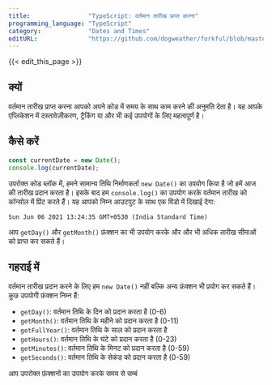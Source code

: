 ```yaml
---
title:                "TypeScript: वर्तमान तारीख प्राप्त करना"
programming_language: "TypeScript"
category:             "Dates and Times"
editURL:              "https://github.com/dogweather/forkful/blob/master/content/hi/typescript/getting-the-current-date.md"
---
```


{{< edit_this_page >}}

## क्यों

वर्तमान तारीख प्राप्त करना आपको अपने कोड में समय के साथ काम करने की अनुमति देता है। यह आपके एप्लिकेशन में दस्तावेज़ीकरण, ट्रैकिंग या और भी कई उपयोगों के लिए महत्वपूर्ण है।

## कैसे करें

```TypeScript
const currentDate = new Date();
console.log(currentDate);
```

उपरोक्त कोड ब्लॉक में, हमने सामान्य तिथि निर्माणकर्ता `new Date()` का उपयोग किया है जो हमें आज की तारीख प्रदान करता है। इसके बाद हम `console.log()` का उपयोग करके वर्तमान तारीख को कॉन्सोल में प्रिंट करते हैं। यह आपको निम्न आउटपुट के साथ एक विंडो में दिखाई देगा:

`Sun Jun 06 2021 13:24:35 GMT+0530 (India Standard Time)`

आप `getDay()` और `getMonth()` फ़ंक्शन का भी उपयोग करके और और भी अधिक तारीख सीमाओं को प्राप्त कर सकते हैं।

## गहराई में

वर्तमान तारीख प्रदान करने के लिए हम `new Date()` नहीं बल्कि अन्य फ़ंक्शन भी प्रयोग कर सकते हैं। कुछ उपयोगी फ़ंक्शन निम्न हैं:

- `getDay()`: वर्तमान तिथि के दिन को प्रदान करता है (0-6)
- `getMonth()`: वर्तमान तिथि के महीने को प्रदान करता है (0-11)
- `getFullYear()`: वर्तमान तिथि के साल को प्रदान करता है
- `getHours()`: वर्तमान तिथि के घंटे को प्रदान करता है (0-23)
- `getMinutes()`: वर्तमान तिथि के मिनट को प्रदान करता है (0-59)
- `getSeconds()`: वर्तमान तिथि के सेकंड को प्रदान करता है (0-59)

आप उपरोक्त फ़ंक्शनों का उपयोग करके समय से सम्बं